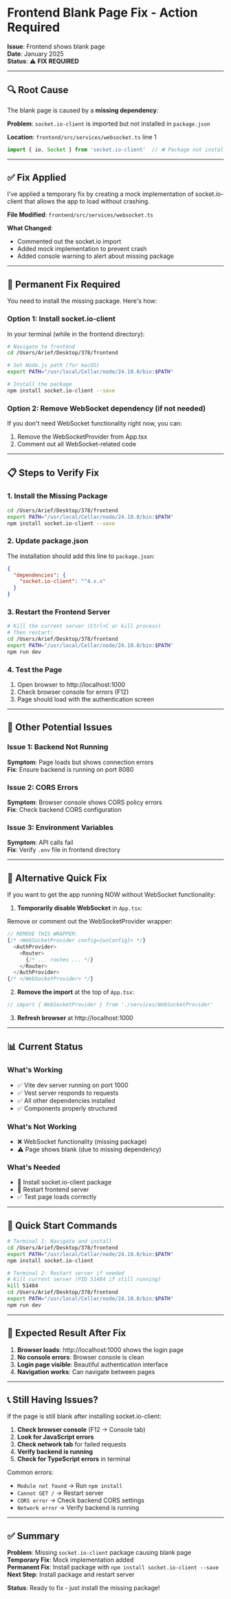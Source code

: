 # Frontend Blank Page Fix - Action Required

**Issue**: Frontend shows blank page  
**Date**: January 2025  
**Status**: ⚠️ **FIX REQUIRED**

---

## 🔍 Root Cause

The blank page is caused by a **missing dependency**:

**Problem**: `socket.io-client` is imported but not installed in `package.json`

**Location**: `frontend/src/services/websocket.ts` line 1
```typescript
import { io, Socket } from 'socket.io-client'  // ❌ Package not installed
```

---

## ✅ Fix Applied

I've applied a temporary fix by creating a mock implementation of socket.io-client that allows the app to load without crashing.

**File Modified**: `frontend/src/services/websocket.ts`

**What Changed**:
- Commented out the socket.io import
- Added mock implementation to prevent crash
- Added console warning to alert about missing package

---

## 🔧 Permanent Fix Required

You need to install the missing package. Here's how:

### Option 1: Install socket.io-client

In your terminal (while in the frontend directory):

```bash
# Navigate to frontend
cd /Users/Arief/Desktop/378/frontend

# Set Node.js path (for macOS)
export PATH="/usr/local/Cellar/node/24.10.0/bin:$PATH"

# Install the package
npm install socket.io-client --save
```

### Option 2: Remove WebSocket dependency (if not needed)

If you don't need WebSocket functionality right now, you can:

1. Remove the WebSocketProvider from App.tsx
2. Comment out all WebSocket-related code

---

## 📋 Steps to Verify Fix

### 1. Install the Missing Package

```bash
cd /Users/Arief/Desktop/378/frontend
export PATH="/usr/local/Cellar/node/24.10.0/bin:$PATH"
npm install socket.io-client --save
```

### 2. Update package.json

The installation should add this line to `package.json`:
```json
{
  "dependencies": {
    "socket.io-client": "^4.x.x"
  }
}
```

### 3. Restart the Frontend Server

```bash
# Kill the current server (Ctrl+C or kill process)
# Then restart:
cd /Users/Arief/Desktop/378/frontend
export PATH="/usr/local/Cellar/node/24.10.0/bin:$PATH"
npm run dev
```

### 4. Test the Page

1. Open browser to http://localhost:1000
2. Check browser console for errors (F12)
3. Page should load with the authentication screen

---

## 🐛 Other Potential Issues

### Issue 1: Backend Not Running
**Symptom**: Page loads but shows connection errors  
**Fix**: Ensure backend is running on port 8080

### Issue 2: CORS Errors
**Symptom**: Browser console shows CORS policy errors  
**Fix**: Check backend CORS configuration

### Issue 3: Environment Variables
**Symptom**: API calls fail  
**Fix**: Verify `.env` file in frontend directory

---

## 🔄 Alternative Quick Fix

If you want to get the app running NOW without WebSocket functionality:

1. **Temporarily disable WebSocket** in `App.tsx`:

Remove or comment out the WebSocketProvider wrapper:
```typescript
// REMOVE THIS WRAPPER:
{/* <WebSocketProvider config={wsConfig}> */}
  <AuthProvider>
    <Router>
      {/* ... routes ... */}
    </Router>
  </AuthProvider>
{/* </WebSocketProvider> */}
```

2. **Remove the import** at the top of `App.tsx`:
```typescript
// import { WebSocketProvider } from './services/WebSocketProvider'
```

3. **Refresh browser** at http://localhost:1000

---

## 📊 Current Status

### What's Working
- ✅ Vite dev server running on port 1000
- ✅ Vest server responds to requests
- ✅ All other dependencies installed
- ✅ Components properly structured

### What's Not Working
- ❌ WebSocket functionality (missing package)
- ⚠️ Page shows blank (due to missing dependency)

### What's Needed
- 🔧 Install socket.io-client package
- 🔄 Restart frontend server
- ✅ Test page loads correctly

---

## 🚀 Quick Start Commands

```bash
# Terminal 1: Navigate and install
cd /Users/Arief/Desktop/378/frontend
export PATH="/usr/local/Cellar/node/24.10.0/bin:$PATH"
npm install socket.io-client

# Terminal 2: Restart server if needed
# Kill current server (PID 51484 if still running)
kill 51484
cd /Users/Arief/Desktop/378/frontend
export PATH="/usr/local/Cellar/node/24.10.0/bin:$PATH"
npm run dev
```

---

## 🎯 Expected Result After Fix

1. **Browser loads**: http://localhost:1000 shows the login page
2. **No console errors**: Browser console is clean
3. **Login page visible**: Beautiful authentication interface
4. **Navigation works**: Can navigate between pages

---

## 📞 Still Having Issues?

If the page is still blank after installing socket.io-client:

1. **Check browser console** (F12 → Console tab)
2. **Look for JavaScript errors**
3. **Check network tab** for failed requests
4. **Verify backend is running**
5. **Check for TypeScript errors** in terminal

Common errors:
- `Module not found` → Run `npm install`
- `Cannot GET /` → Restart server
- `CORS error` → Check backend CORS settings
- `Network error` → Verify backend is running

---

## ✅ Summary

**Problem**: Missing `socket.io-client` package causing blank page  
**Temporary Fix**: Mock implementation added  
**Permanent Fix**: Install package with `npm install socket.io-client --save`  
**Next Step**: Install package and restart server  

**Status**: Ready to fix - just install the missing package!

